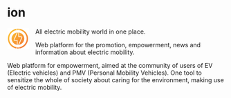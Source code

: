 # ion

<div>
  <div>
    <img src="docs/ion-logo.png" alt="ion logo" style="float:left; width:50px; height:50px; margin-right:15px"/>
  </div>
  <div style="display: inline">
    <p>All electric mobility world in one place.</p>
    <p>Web platform for the promotion, empowerment, news and information about electric mobility.</p>
    <p>Web platform for empowerment, aimed at the community of users of EV (Electric vehicles) and PMV (Personal Mobility Vehicles). One tool to sensitize the whole of society about caring for the environment, making use of electric mobility.</p>
  </div>
</div>
